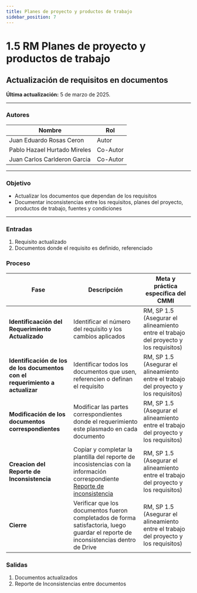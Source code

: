 ```yaml
---
title: Planes de proyecto y productos de trabajo
sidebar_position: 7
---
```


# 1.5 RM Planes de proyecto y productos de trabajo
## Actualización de requisitos en documentos

**Última actualización:** 5 de marzo de 2025.

---

### Autores
| Nombre                              | Rol       |
| ----------------------------------- | --------- |
| Juan Eduardo Rosas Ceron            | Autor     |
| Pablo Hazael Hurtado Mireles        | Co-Autor  |
| Juan Carlos Carlderon Garcia        | Co-Autor  |

---

### Objetivo

* Actualizar los documentos que dependan de los requisitos 
* Documentar inconsistencias entre los requisitos, planes del proyecto, productos de trabajo, fuentes y condiciones

---

### Entradas

1. Requisito actualizado
2. Documentos donde el requisito es definido, referenciado

### Proceso

| Fase                        | Descripción                      | Meta y práctica específica del CMMI |
|-----------------------------|----------------------------------|-------------------------------------|
| **Identificaación del Requerimiento Actualizado** | Identificar el número del requisito y los cambios aplicados | RM, SP 1.5 (Asegurar el alineamiento entre el trabajo del proyecto y los requisitos) |
| **Identificación de los de los documentos con el requerimiento a actualizar** | Identificar todos los documentos que usen, referencien o definan el requisito | RM, SP 1.5 (Asegurar el alineamiento entre el trabajo del proyecto y los requisitos) |
| **Modificación de los documentos correspondientes** | Modificar las partes correspondientes donde el requerimiento este plasmado en cada documento | RM, SP 1.5 (Asegurar el alineamiento entre el trabajo del proyecto y los requisitos) |
| **Creacion del Reporte de Inconsistencia** | Copiar y completar la plantilla del reporte de incosistencias con la información correspondiente [Reporte de inconsistencia](https://Taco.com) | RM, SP 1.5 (Asegurar el alineamiento entre el trabajo del proyecto y los requisitos) |
| **Cierre** | Verificar que los documentos fueron completados de forma satisfactoria, luego guardar el reporte de inconsistencias dentro de Drive | RM, SP 1.5 (Asegurar el alineamiento entre el trabajo del proyecto y los requisitos) |

### Salidas
1. Documentos actualizados
2. Reporte de Inconsistencias entre documentos
